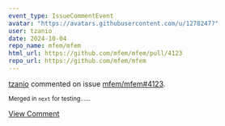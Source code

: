 ```yaml
---
event_type: IssueCommentEvent
avatar: "https://avatars.githubusercontent.com/u/1278247?"
user: tzanio
date: 2024-10-04
repo_name: mfem/mfem
html_url: https://github.com/mfem/mfem/pull/4123
repo_url: https://github.com/mfem/mfem
---
```


<a href='https://github.com/tzanio' target='_blank'>tzanio</a> commented on issue <a href='https://github.com/mfem/mfem/pull/4123' target='_blank'>mfem/mfem#4123</a>.

<small>Merged in `next` for testing......</small>

<a href='https://github.com/mfem/mfem/pull/4123' target='_blank'>View Comment</a>